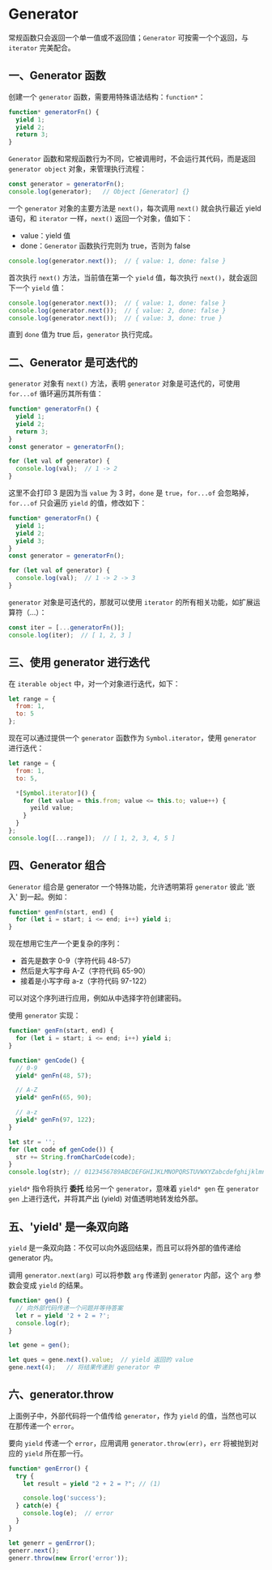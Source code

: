 # Generator

常规函数只会返回一个单一值或不返回值；`Generator` 可按需一个个返回，与 `iterator` 完美配合。

## 一、Generator 函数

创建一个 `generator` 函数，需要用特殊语法结构：`function*`：

```js
function* generatorFn() {
  yield 1;
  yield 2;
  return 3;
}
```

`Generator` 函数和常规函数行为不同，它被调用时，不会运行其代码，而是返回 `generator object` 对象，来管理执行流程：

```js
const generator = generatorFn();
console.log(generator);   // Object [Generator] {}
```

一个 `generator` 对象的主要方法是 `next()`，每次调用 `next()` 就会执行最近 yield 语句，和 `iterator` 一样，`next()` 返回一个对象，值如下：

- value：yield 值
- done：`Generator` 函数执行完则为 true，否则为 false
  
```js
console.log(generator.next());  // { value: 1, done: false }
```

首次执行 `next()` 方法，当前值在第一个 `yield` 值，每次执行 `next()`，就会返回下一个 `yield` 值：

```js
console.log(generator.next());  // { value: 1, done: false }
console.log(generator.next());  // { value: 2, done: false }
console.log(generator.next());  // { value: 3, done: true }
```

直到 `done` 值为 true 后，`generator` 执行完成。

## 二、Generator 是可迭代的

`generator` 对象有 `next()` 方法，表明 `generator` 对象是可迭代的，可使用 `for...of` 循环遍历其所有值：

```js
function* generatorFn() {
  yield 1;
  yield 2;
  return 3;
}
const generator = generatorFn();

for (let val of generator) {
  console.log(val);  // 1 -> 2
}
```

这里不会打印 3 是因为当 `value` 为 3 时，`done` 是 `true`，`for...of` 会忽略掉，`for...of` 只会遍历 `yield` 的值，修改如下：

```js
function* generatorFn() {
  yield 1;
  yield 2;
  yield 3;
}
const generator = generatorFn();

for (let val of generator) {
  console.log(val);  // 1 -> 2 -> 3
}
```

`generator` 对象是可迭代的，那就可以使用 `iterator` 的所有相关功能，如扩展运算符（...）：

```js
const iter = [...generatorFn()];
console.log(iter);  // [ 1, 2, 3 ]
```

## 三、使用 generator 进行迭代

在 `iterable object` 中，对一个对象进行迭代，如下：

```js
let range = {
  from: 1,
  to: 5
};
```

现在可以通过提供一个 `generator` 函数作为 `Symbol.iterator`，使用 `generator` 进行迭代：

```js
let range = {
  from: 1,
  to: 5,

  *[Symbol.iterator]() {
    for (let value = this.from; value <= this.to; value++) {
      yeild value;
    }
  }
};
console.log([...range]);  // [ 1, 2, 3, 4, 5 ]
```

## 四、Generator 组合

`Generator` 组合是 generator 一个特殊功能，允许透明第将 `generator` 彼此 '嵌入' 到一起。例如：

```js
function* genFn(start, end) {
  for (let i = start; i <= end; i++) yield i;
}
```

现在想用它生产一个更复杂的序列：

- 首先是数字 0-9（字符代码 48-57）
- 然后是大写字母 A-Z（字符代码 65-90）
- 接着是小写字母 a-z（字符代码 97-122）

可以对这个序列进行应用，例如从中选择字符创建密码。

使用 `generator` 实现：

```js
function* genFn(start, end) {
  for (let i = start; i <= end; i++) yield i;
}

function* genCode() {
  // 0-9
  yield* genFn(48, 57);

  // A-Z
  yield* genFn(65, 90);

  // a-z
  yield* genFn(97, 122);
}

let str = '';
for (let code of genCode()) {
  str += String.fromCharCode(code);
}
console.log(str); // 0123456789ABCDEFGHIJKLMNOPQRSTUVWXYZabcdefghijklmnopqrstuvwxyz
```

`yield*` 指令将执行 **委托** 给另一个 `generator`，意味着 `yield* gen` 在 `generator gen` 上进行迭代，并将其产出 (yield) 对值透明地转发给外部。

## 五、'yield' 是一条双向路

`yield` 是一条双向路：不仅可以向外返回结果，而且可以将外部的值传递给 generator 内。

调用 `generator.next(arg)` 可以将参数 `arg` 传递到 `generator` 内部，这个 `arg` 参数会变成 `yield` 的结果。

```js
function* gen() {
  // 向外部代码传递一个问题并等待答案
  let r = yield '2 + 2 = ?';
  console.log(r);
}

let gene = gen();

let ques = gene.next().value;  // yield 返回的 value
gene.next(4);   // 将结果传递到 generator 中
```

## 六、generator.throw

上面例子中，外部代码将一个值传给 `generator`，作为 `yield` 的值，当然也可以在那传递一个 `error`。

要向 `yield` 传递一个 `error`，应用调用 `generator.throw(err)`，`err` 将被抛到对应的 `yield` 所在那一行。

```js
function* genError() {
  try {
    let result = yield "2 + 2 = ?"; // (1)

    console.log('success');
  } catch(e) {
    console.log(e);  // error
  }
}

let generr = genError();
generr.next();
generr.throw(new Error('error'));  
```
